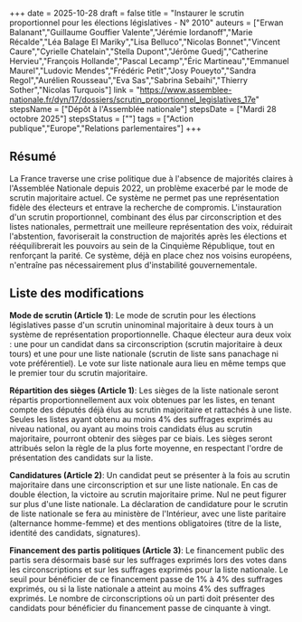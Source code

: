 +++
date = 2025-10-28
draft = false
title = "Instaurer le scrutin proportionnel pour les élections législatives - N° 2010"
auteurs = ["Erwan Balanant","Guillaume Gouffier Valente","Jérémie Iordanoff","Marie Récalde","Léa Balage El Mariky","Lisa Belluco","Nicolas Bonnet","Vincent Caure","Cyrielle Chatelain","Stella Dupont","Jérôme Guedj","Catherine Hervieu","François Hollande","Pascal Lecamp","Éric Martineau","Emmanuel Maurel","Ludovic Mendes","Frédéric Petit","Josy Poueyto","Sandra Regol","Aurélien Rousseau","Eva Sas","Sabrina Sebaihi","Thierry Sother","Nicolas Turquois"]
link = "https://www.assemblee-nationale.fr/dyn/17/dossiers/scrutin_proportionnel_legislatives_17e"
stepsName = ["Dépôt à l'Assemblée nationale"]
stepsDate = ["Mardi 28 octobre 2025"]
stepsStatus = [""]
tags = ["Action publique","Europe","Relations parlementaires"]
+++

## Résumé

La France traverse une crise politique due à l'absence de majorités claires à l'Assemblée Nationale depuis 2022, un problème exacerbé par le mode de scrutin majoritaire actuel. Ce système ne permet pas une représentation fidèle des électeurs et entrave la recherche de compromis. L'instauration d'un scrutin proportionnel, combinant des élus par circonscription et des listes nationales, permettrait une meilleure représentation des voix, réduirait l'abstention, favoriserait la construction de majorités après les élections et rééquilibrerait les pouvoirs au sein de la Cinquième République, tout en renforçant la parité. Ce système, déjà en place chez nos voisins européens, n'entraîne pas nécessairement plus d'instabilité gouvernementale.

## Liste des modifications

**Mode de scrutin (Article 1)**: Le mode de scrutin pour les élections législatives passe d'un scrutin uninominal majoritaire à deux tours à un système de représentation proportionnelle. Chaque électeur aura deux voix : une pour un candidat dans sa circonscription (scrutin majoritaire à deux tours) et une pour une liste nationale (scrutin de liste sans panachage ni vote préférentiel). Le vote sur liste nationale aura lieu en même temps que le premier tour du scrutin majoritaire.

**Répartition des sièges (Article 1)**: Les sièges de la liste nationale seront répartis proportionnellement aux voix obtenues par les listes, en tenant compte des députés déjà élus au scrutin majoritaire et rattachés à une liste. Seules les listes ayant obtenu au moins 4% des suffrages exprimés au niveau national, ou ayant au moins trois candidats élus au scrutin majoritaire, pourront obtenir des sièges par ce biais. Les sièges seront attribués selon la règle de la plus forte moyenne, en respectant l'ordre de présentation des candidats sur la liste.

**Candidatures (Article 2)**: Un candidat peut se présenter à la fois au scrutin majoritaire dans une circonscription et sur une liste nationale. En cas de double élection, la victoire au scrutin majoritaire prime. Nul ne peut figurer sur plus d'une liste nationale. La déclaration de candidature pour le scrutin de liste nationale se fera au ministère de l'Intérieur, avec une liste paritaire (alternance homme-femme) et des mentions obligatoires (titre de la liste, identité des candidats, signatures).

**Financement des partis politiques (Article 3)**: Le financement public des partis sera désormais basé sur les suffrages exprimés lors des votes dans les circonscriptions et sur les suffrages exprimés pour la liste nationale. Le seuil pour bénéficier de ce financement passe de 1% à 4% des suffrages exprimés, ou si la liste nationale a atteint au moins 4% des suffrages exprimés. Le nombre de circonscriptions où un parti doit présenter des candidats pour bénéficier du financement passe de cinquante à vingt.
